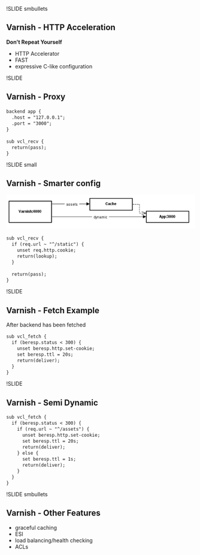 !SLIDE smbullets
## Varnish - HTTP Acceleration

**Don't Repeat Yourself**

  * HTTP Accelerator
  * FAST
  * expressive C-like configuration

!SLIDE
## Varnish - Proxy

    backend app {
      .host = "127.0.0.1";
      .port = "3000";
    }

    sub vcl_recv {
      return(pass);
    }


!SLIDE small
## Varnish - Smarter config

<img src="varnish.png" />

    sub vcl_recv {
      if (req.url ~ "^/static") {
        unset req.http.cookie;
        return(lookup);
      }

      return(pass);
    }

!SLIDE 
## Varnish - Fetch Example

After backend has been fetched

    sub vcl_fetch {
      if (beresp.status < 300) {
        unset beresp.http.set-cookie;
        set beresp.ttl = 20s;
        return(deliver);
      }
    }

!SLIDE
## Varnish - Semi Dynamic

    sub vcl_fetch {
      if (beresp.status < 300) {
        if (req.url ~ "^/assets") {
          unset beresp.http.set-cookie;
          set beresp.ttl = 20s;
          return(deliver);
        } else {
          set beresp.ttl = 1s;
          return(deliver);
        }
      }
    }


!SLIDE smbullets
## Varnish - Other Features

  * graceful caching
  * ESI
  * load balancing/health checking
  * ACLs

